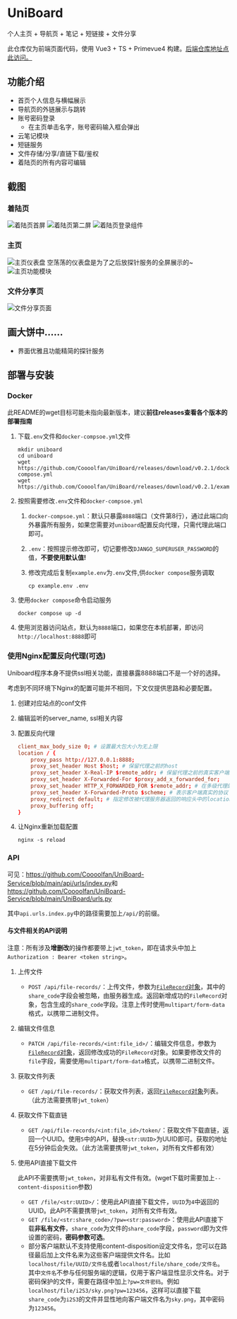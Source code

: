 # UniBoard

个人主页 + 导航页 + 笔记 + 短链接 + 文件分享

此仓库仅为前端页面代码，使用 Vue3 + TS + Primevue4 构建。[后端仓库地址点此访问。](https://github.com/Coooolfan/UniBoard-Service)

## 功能介绍

- 首页个人信息与横幅展示
- 导航页的外链展示与跳转
- 账号密码登录
  - 在主页单击名字，账号密码输入框会弹出
- 云笔记模块
- 短链服务
- 文件存储/分享/直链下载/鉴权
- 着陆页的所有内容可编辑

## 截图

### 着陆页

![着陆页首屏](img/LandingPage1.png)
![着陆页第二屏](img/LandingPage2.png)
![着陆页登录组件](img/login.jpg)

### 主页

![主页仪表盘](img/HomePage0.png)
空荡荡的仪表盘是为了之后放探针服务的全屏展示的~
![主页功能模块](img/HomePage.jpg)

### 文件分享页

![文件分享页面](img/FileSharePage.png)

## 画大饼中……

- 界面优雅且功能精简的探针服务

## 部署与安装

### Docker

此README的wget目标可能未指向最新版本，建议**前往releases查看各个版本的部署指南**

1. 下载`.env`文件和`docker-compsoe.yml`文件

    ```shell
    mkdir uniboard
    cd uniboard
    wget https://github.com/Coooolfan/UniBoard/releases/download/v0.2.1/docker-compose.yml    
    wget https://github.com/Coooolfan/UniBoard/releases/download/v0.2.1/example.env
    ```

2. 按照需要修改`.env`文件和`docker-compsoe.yml`

    1. `docker-compsoe.yml`：默认只暴露`8888`端口（文件第8行），通过此端口向外暴露所有服务，如果您需要对`uniboard`配置反向代理，只需代理此端口即可。
    2. `.env`：按照提示修改即可，切记要修改`DJANGO_SUPERUSER_PASSWORD`的值，**不要使用默认值!**
    3. 修改完成后复制`example.env`为`.env`文件,供`docker compose`服务调取

        ```shell
        cp example.env .env
        ```

3. 使用`docker compose`命令启动服务

    ```shell
    docker compose up -d
    ```

4. 使用浏览器访问站点，默认为`8888`端口，如果您在本机部署，即访问`http://localhost:8888`即可

### 使用Nginx配置反向代理(可选)

Uniboard程序本身不提供ssl相关功能，直接暴露8888端口不是一个好的选择。

考虑到不同环境下Nginx的配置可能并不相同，下文仅提供思路和必要配置。

1. 创建对应站点的conf文件

2. 编辑监听的server_name, ssl相关内容

3. 配置反向代理

    ```conf
    client_max_body_size 0; # 设置最大包大小为无上限
    location / {
        proxy_pass http://127.0.0.1:8888;
        proxy_set_header Host $host; # 保留代理之前的host
        proxy_set_header X-Real-IP $remote_addr; # 保留代理之前的真实客户端ip
        proxy_set_header X-Forwarded-For $proxy_add_x_forwarded_for;
        proxy_set_header HTTP_X_FORWARDED_FOR $remote_addr; # 在多级代理的情况下，记录每次代理之前的客户端真实ip
        proxy_set_header X-Forwarded-Proto $scheme; # 表示客户端真实的协议（http还是https）
        proxy_redirect default; # 指定修改被代理服务器返回的响应头中的location头域跟refresh头域数值
        proxy_buffering off;
    }
    ```

4. 让Nginx重新加载配置

    ```shell
    nginx -s reload
    ```

### API

可见：<https://github.com/Coooolfan/UniBoard-Service/blob/main/api/urls/index.py>和<https://github.com/Coooolfan/UniBoard-Service/blob/main/UniBoard/urls.py>

其中`api.urls.index.py`中的路径需要加上`/api/`的前缀。

#### 与文件相关的API说明

注意：所有涉及**增删改**的操作都要带上`jwt_token`，即在请求头中加上`Authorization : Bearer <token string>`。

1. 上传文件
    - `POST /api/file-records/`：上传文件，参数为[`FileRecord`对象](https://github.com/Coooolfan/UniBoard-Service/blob/main/api/models/FileRecord.py)，其中的`share_code`字段会被忽略，由服务器生成。返回新增成功的`FileRecord`对象，包含生成的`share_code`字段。注意上传时使用`multipart/form-data`格式，以携带二进制文件。

2. 编辑文件信息  
    - `PATCH /api/file-records/<int:file_id>/`：编辑文件信息，参数为[`FileRecord`对象](https://github.com/Coooolfan/UniBoard-Service/blob/main/api/models/FileRecord.py)，返回修改成功的`FileRecord`对象。如果要修改文件的`file`字段，需要使用`multipart/form-data`格式，以携带二进制文件。

3. 获取文件列表
    - `GET /api/file-records/`：获取文件列表，返回[`FileRecord`对象](https://github.com/Coooolfan/UniBoard-Service/blob/main/api/models/FileRecord.py)列表。（此方法需要携带`jwt_token`）

4. 获取文件下载直链
    - `GET /api/file-records/<int:file_id>/token/`：获取文件下载直链，返回一个UUID。使用`5`中的API，替换`<str:UUID>`为UUID即可。获取的地址在5分钟后会失效。（此方法需要携带`jwt_token`，对所有文件都有效）

5. 使用API直接下载文件

    此API不需要携带`jwt_token`，对非私有文件有效。(wget下载时需要加上`--content-disposition`参数)
    - `GET /file/<str:UUID>/`：使用此API直接下载文件，`UUID`为`4`中返回的UUID。此API不需要携带`jwt_token`，对所有文件有效。
    - `GET /file/<str:share_code>/?pw=<str:password>`：使用此API直接下载**非私有文件**，`share_code`为文件的`share_code`字段，`password`即为文件设置的密码，**密码参数可选**。
    - 部分客户端默认不支持使用content-disposition设定文件名，您可以在路径最后加上文件名来为这些客户端提供文件名。比如`localhost/file/UUID/文件名`或者`localhost/file/share_code/文件名`。其中`文件名`不参与任何服务端的逻辑，仅用于客户端显性显示文件名。对于密码保护的文件，需要在路径中加上`?pw=文件密码`。例如`localhost/file/i2S3/sky.png?pw=123456`，这样可以直接下载`share_code`为`i2S3`的文件并显性地向客户端文件名为`sky.png`，其中密码为`123456`。

